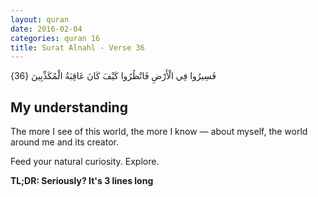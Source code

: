 ```yaml
---
layout: quran
date: 2016-02-04
categories: quran 16
title: Surat Alnahl - Verse 36
---
```


<div class="quran-verse">فَسِيرُوا فِي الْأَرْضِ فَانْظُرُوا كَيْفَ كَانَ عَاقِبَةُ الْمُكَذِّبِينَ {36}</div>

## My understanding

The more I see of this world, the more I know &mdash; about myself, the world around me and its creator.

Feed your natural curiosity. Explore.

**TL;DR: Seriously? It's 3 lines long**
